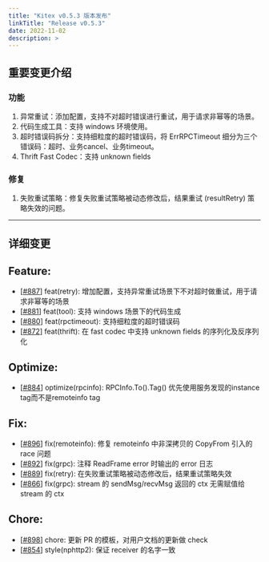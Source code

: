 ```yaml
---
title: "Kitex v0.5.3 版本发布"
linkTitle: "Release v0.5.3"
date: 2022-11-02
description: >
---
```

## 重要变更介绍

### 功能

1. 异常重试：添加配置，支持不对超时错误进行重试，用于请求非幂等的场景。
2. 代码生成工具：支持 windows 环境使用。
3. 超时错误码拆分：支持细粒度的超时错误码，将 ErrRPCTimeout 细分为三个错误码：超时、业务cancel、业务timeout。
4. Thrift Fast Codec：支持 unknown fields

### 修复
1. 失败重试策略：修复失败重试策略被动态修改后，结果重试 (resultRetry) 策略失效的问题。

----

## 详细变更

Feature:
---
* [[#887](https://github.com/cloudwego/kitex/pull/887)] feat(retry): 增加配置，支持异常重试场景下不对超时做重试，用于请求非幂等的场景
* [[#881](https://github.com/cloudwego/kitex/pull/881)] feat(tool): 支持 windows 场景下的代码生成
* [[#880](https://github.com/cloudwego/kitex/pull/880)] feat(rpctimeout): 支持细粒度的超时错误码
* [[#872](https://github.com/cloudwego/kitex/pull/872)] feat(thrift): 在 fast codec 中支持 unknown fields 的序列化及反序列化

Optimize:
---
* [[#884](https://github.com/cloudwego/kitex/pull/884)] optimize(rpcinfo): RPCInfo.To().Tag() 优先使用服务发现的instance tag而不是remoteinfo tag

Fix:
---
* [[#896](https://github.com/cloudwego/kitex/pull/896)] fix(remoteinfo): 修复 remoteinfo 中非深拷贝的 CopyFrom 引入的 race 问题
* [[#892](https://github.com/cloudwego/kitex/pull/892)] fix(grpc): 注释 ReadFrame error 时输出的 error 日志
* [[#889](https://github.com/cloudwego/kitex/pull/889)] fix(retry): 在失败重试策略被动态修改后，结果重试策略失效
* [[#866](https://github.com/cloudwego/kitex/pull/866)] fix(grpc): stream 的 sendMsg/recvMsg 返回的 ctx 无需赋值给 stream 的 ctx

Chore:
---
* [[#898](https://github.com/cloudwego/kitex/pull/898)] chore: 更新 PR 的模板，对用户文档的更新做 check
* [[#854](https://github.com/cloudwego/kitex/pull/854)] style(nphttp2): 保证 receiver 的名字一致

